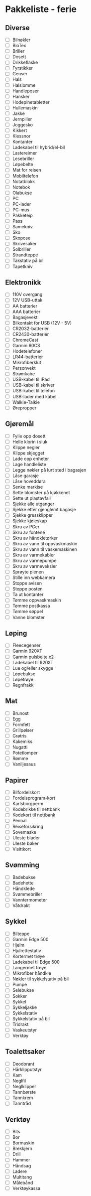 # Pakkeliste - ferie

## Diverse
- [ ] Bilnøkler
- [ ] BioTex
- [ ] Briller
- [ ] Dosett
- [ ] Drikkeflaske
- [ ] Fyrstikker
- [ ] Genser
- [ ] Hals
- [ ] Halslomme
- [ ] Handleposer
- [ ] Hansker
- [ ] Hodepinetabletter
- [ ] Hullemaskin
- [ ] Jakke
- [ ] Jernpiller
- [ ] Joggesko
- [ ] Kikkert
- [ ] Klessnor
- [ ] Kontanter
- [ ] Ladekabel til hybrid/el-bil
- [ ] Lastereimer
- [ ] Lesebriller
- [ ] Løpebelte
- [ ] Mat for reisen
- [ ] Mobiltelefon
- [ ] Notatblokk
- [ ] Notebok
- [ ] Olabukse
- [ ] PC
- [ ] PC-lader
- [ ] PC-mus
- [ ] Pakketeip
- [ ] Pass
- [ ] Samekniv
- [ ] Sko
- [ ] Skopose
- [ ] Skrivesaker
- [ ] Solbriller
- [ ] Strandteppe
- [ ] Takstativ på bil
- [ ] Tapetkniv

## Elektronikk
- [ ] 110V overgang
- [ ] 12V USB-uttak
- [ ] AA batterier
- [ ] AAA batterier
- [ ] Bagasjevekt
- [ ] Bilkontakt for USB (12V - 5V)
- [ ] CR2032-batterier
- [ ] CR2430-batterier
- [ ] ChromeCast
- [ ] Garmin 60CS
- [ ] Hodetelefoner
- [ ] LR44-batterier
- [ ] Mikrofiberklut
- [ ] Personvekt
- [ ] Strømkabe
- [ ] USB-kabel til IPad
- [ ] USB-kabel til skriver
- [ ] USB-kabel til telefon
- [ ] USB-lader med kabel
- [ ] Walkie-Talkie
- [ ] Ørepropper

## Gjøremål
- [ ] Fylle opp dosett
- [ ] Helle klorin i sluk
- [ ] Klippe negler
- [ ] Klippe skjegget
- [ ] Lade opp enheter
- [ ] Lage handleliste
- [ ] Legge nøkler på lurt sted i bagasjen
- [ ] Låse garasje
- [ ] Låse hoveddøra
- [ ] Senke markise
- [ ] Sette blomster på kjøkkenet
- [ ] Sette ut plastavfall
- [ ] Sjekke alle utganger
- [ ] Sjekke etter gjenglemt bagasje
- [ ] Sjekke gressklipper
- [ ] Sjekke kjøleskap
- [ ] Skru av PCer
- [ ] Skru av fontene
- [ ] Skru av håndkletørker
- [ ] Skru av vann til oppvaskmaskin
- [ ] Skru av vann til vaskemaskinen
- [ ] Skru av varmekabler
- [ ] Skru av varmepumpe
- [ ] Skru av varmeveksler
- [ ] Sprøyte plenen
- [ ] Stille inn webkamera
- [ ] Stoppe avisen
- [ ] Stoppe posten
- [ ] Ta ut kontanter
- [ ] Tømme oppvaskmaskin
- [ ] Tømme postkassa
- [ ] Tømme søppel
- [ ] Vanne blomster

## Løping
- [ ] Fleecegenser
- [ ] Garmin 920XT
- [ ] Garmin pulsbelte x2
- [ ] Ladekabel til 920XT
- [ ] Lue og/eller skygge
- [ ] Løpebukse
- [ ] Løpetrøye
- [ ] Regnfrakk

## Mat
- [ ] Brunost
- [ ] Egg
- [ ] Formfett
- [ ] Grillpølser
- [ ] Grøtris
- [ ] Kakemiks
- [ ] Nugatti
- [ ] Potetlomper
- [ ] Rømme
- [ ] Vaniljesaus

## Papirer
- [ ] Bilfordelskort
- [ ] Fordelsprogram-kort
- [ ] Karlsborgperm
- [ ] Kodebrikke til nettbank
- [ ] Kodekort til nettbank
- [ ] Pennal
- [ ] Reiseforsikring
- [ ] Sovemaske
- [ ] Uleste blader
- [ ] Uleste bøker
- [ ] Visittkort

## Svømming
- [ ] Badebukse
- [ ] Badehette
- [ ] Håndklede
- [ ] Svømmebriller
- [ ] Vanntermometer
- [ ] Våtdrakt

## Sykkel
- [ ] Bilteppe
- [ ] Garmin Edge 500
- [ ] Hjelm
- [ ] Hjulrettestativ
- [ ] Kortermet trøye
- [ ] Ladekabel til Edge 500
- [ ] Langermet trøye
- [ ] Mikrofiber håndkle
- [ ] Nøkler til sykkelstativ på bil
- [ ] Pumpe
- [ ] Selebukse
- [ ] Sokker
- [ ] Sykkel
- [ ] Sykkeljakke
- [ ] Sykkelstativ
- [ ] Sykkelstativ på bil
- [ ] Tridrakt
- [ ] Vaskeutstyr
- [ ] Verktøy

## Toalettsaker
- [ ] Deodorant
- [ ] Hårklipputstyr
- [ ] Kam
- [ ] Neglfil
- [ ] Neglklipper
- [ ] Tannbørste
- [ ] Tannkrem
- [ ] Tanntråd

## Verktøy
- [ ] Bits
- [ ] Bor
- [ ] Bormaskin
- [ ] Brekkjern
- [ ] Drill
- [ ] Hammer
- [ ] Håndsag
- [ ] Ladere
- [ ] Multitang
- [ ] Målebånd
- [ ] Verktøykassa
